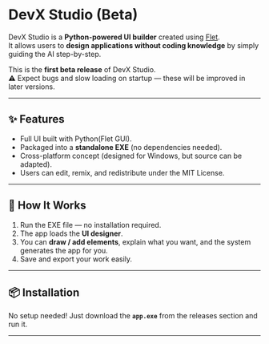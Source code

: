 # DevX Studio (Beta)

DevX Studio is a **Python-powered UI builder** created using [Flet](https://flet.dev).  
It allows users to **design applications without coding knowledge** by simply guiding the AI step-by-step.  

This is the **first beta release** of DevX Studio.  
⚠️ Expect bugs and slow loading on startup — these will be improved in later versions.  

---

## ✨ Features
- Full UI built with Python(Flet GUI).  
- Packaged into a **standalone EXE** (no dependencies needed).  
- Cross-platform concept (designed for Windows, but source can be adapted).  
- Users can edit, remix, and redistribute under the MIT License.  

---

## 🚀 How It Works
1. Run the EXE file — no installation required.  
2. The app loads the **UI designer**.  
3. You can **draw / add elements**, explain what you want, and the system generates the app for you.  
4. Save and export your work easily.  

---

## 📦 Installation
No setup needed! Just download the **`app.exe`** from the releases section and run it.  

---

